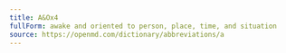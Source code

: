 ```yaml
---
title: A&Ox4
fullForm: awake and oriented to person, place, time, and situation
source: https://openmd.com/dictionary/abbreviations/a
---
```

